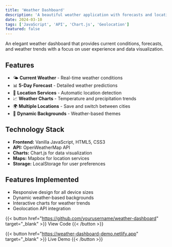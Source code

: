 ```yaml
---
title: 'Weather Dashboard'
description: 'A beautiful weather application with forecasts and location-based services'
date: 2024-03-10
tags: ['JavaScript', 'API', 'Chart.js', 'Geolocation']
featured: false
---
```


An elegant weather dashboard that provides current conditions, forecasts, and weather trends with a focus on user experience and data visualization.

## Features

- 🌤️ **Current Weather** - Real-time weather conditions
- 📊 **5-Day Forecast** - Detailed weather predictions
- 📍 **Location Services** - Automatic location detection
- 📈 **Weather Charts** - Temperature and precipitation trends
- 🌍 **Multiple Locations** - Save and switch between cities
- 🎨 **Dynamic Backgrounds** - Weather-based themes

## Technology Stack

- **Frontend:** Vanilla JavaScript, HTML5, CSS3
- **API:** OpenWeatherMap API
- **Charts:** Chart.js for data visualization
- **Maps:** Mapbox for location services
- **Storage:** LocalStorage for user preferences

## Features Implemented

- Responsive design for all device sizes
- Dynamic weather-based backgrounds
- Interactive charts for weather trends
- Geolocation API integration

{{< button href="https://github.com/yourusername/weather-dashboard" target="_blank" >}}
View Code
{{< /button >}}

{{< button href="https://weather-dashboard-demo.netlify.app" target="_blank" >}}
Live Demo
{{< /button >}}
